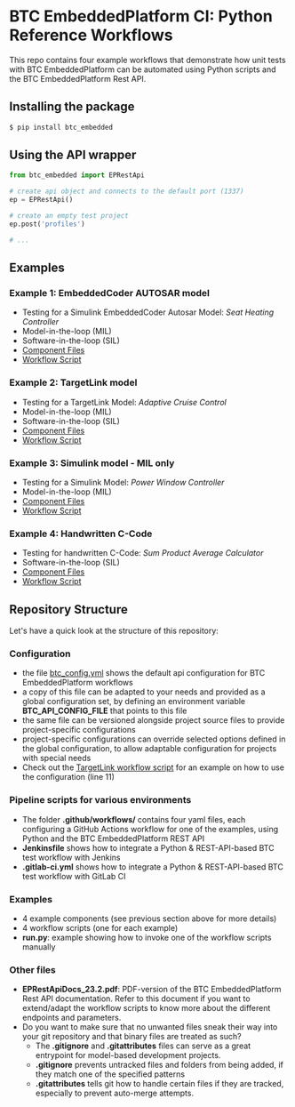 # BTC EmbeddedPlatform CI: Python Reference Workflows

This repo contains four example workflows that demonstrate how unit tests with BTC EmbeddedPlatform can be automated using Python scripts and the BTC EmbeddedPlatform Rest API.

## Installing the package
```sh
$ pip install btc_embedded
```

## Using the API wrapper
```python
from btc_embedded import EPRestApi

# create api object and connects to the default port (1337)
ep = EPRestApi()

# create an empty test project
ep.post('profiles')

# ...
```
## Examples
### Example 1: EmbeddedCoder AUTOSAR model
- Testing for a Simulink EmbeddedCoder Autosar Model: _Seat Heating Controller_
- Model-in-the-loop (MIL)
- Software-in-the-loop (SIL)
- [Component Files](examples/EmbeddedCoderAutosar_SHC)
- [Workflow Script](examples/test_workflow_ec.py)


### Example 2: TargetLink model
- Testing for a TargetLink Model: _Adaptive Cruise Control_
- Model-in-the-loop (MIL)
- Software-in-the-loop (SIL)
- [Component Files](examples/TargetLink_ACC)
- [Workflow Script](examples/test_workflow_tl.py)


### Example 3: Simulink model - MIL only
- Testing for a Simulink Model: _Power Window Controller_
- Model-in-the-loop (MIL)
- [Component Files](examples/CCode_SPA)
- [Workflow Script](examples/test_workflow_c.py)


### Example 4: Handwritten C-Code
- Testing for handwritten C-Code: _Sum Product Average Calculator_
- Software-in-the-loop (SIL)
- [Component Files](examples/Simulink_PWC)
- [Workflow Script](examples/test_workflow_sl.py)


## Repository Structure
Let's have a quick look at the structure of this repository:

### Configuration
- the file [btc_config.yml](btc_config.yml) shows the default api configuration for BTC EmbeddedPlatform workflows
- a copy of this file can be adapted to your needs and provided as a global configuration set, by defining an environment variable **BTC_API_CONFIG_FILE** that points to this file
- the same file can be versioned alongside project source files to provide project-specific configurations
- project-specific configurations can override selected options defined in the global configuration, to allow adaptable configuration for projects with special needs
- Check out the [TargetLink workflow script](examples/test_workflow_tl.py) for an example on how to use the configuration (line 11)

### Pipeline scripts for various environments
- The folder **.github/workflows/** contains four yaml files, each configuring a GitHub Actions workflow for one of the examples, using Python and the BTC EmbeddedPlatform REST API
- **Jenkinsfile** shows how to integrate a Python & REST-API-based BTC test workflow with Jenkins 
- **.gitlab-ci.yml** shows how to integrate a Python & REST-API-based BTC test workflow with GitLab CI

### Examples
- 4 example components (see previous section above for more details)
- 4 workflow scripts (one for each example)
- **run.py**: example showing how to invoke one of the workflow scripts manually

### Other files
- **EPRestApiDocs_23.2.pdf**: PDF-version of the BTC EmbeddedPlatform Rest API documentation. Refer to this document if you want to extend/adapt the workflow scripts to know more about the different endpoints and parameters.
- Do you want to make sure that no unwanted files sneak their way into your git repository and that binary files are treated as such?
    - The **.gitignore** and **.gitattributes** files can serve as a great entrypoint for model-based development projects.
    - **.gitignore** prevents untracked files and folders from being added, if they match one of the specified patterns
    - **.gitattributes** tells git how to handle certain files if they are tracked, especially to prevent auto-merge attempts.
